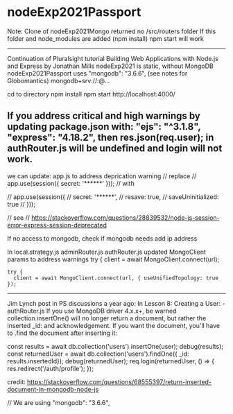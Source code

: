# nodeExp2021Passport


Note: Clone of nodeExp2021Mongo returned no /src/routers folder
If this folder and node_modules are added (npm install) npm start will work 

------------

Continuation of Pluralsight tutorial 
Building Web Applications with Node.js and Express
by Jonathan Mills
nodeExp2021 is static, without MongoDB
nodeExp2021Passport uses "mongodb": "3.6.6",
(see notes for Globomantics) mongodb+srv://<username>:<password>@<clustername>...

  cd to directory
	npm install
	npm start
  http://localhost:4000/

If you address critical and high warnings by updating package.json with:
  "ejs": "^3.1.8",
  "express": "4.18.2",
then res.json(req.user); in authRouter.js will be undefined and login will not work.
---------
we can update: 
app.js to address deprication warning 
// replace // app.use(session({ secret: '******' })); // with

// app.use(session({
//   secret: '******',
//   resave: true,
//   saveUninitialized: true
// }));

// see // https://stackoverflow.com/questions/28839532/node-js-session-error-express-session-deprecated

If no access to mongodb, check if mongodb needs add ip address

In local.strategy.js adminRouter.js authRouter.js updated MongoClient params to address warnings
    try {
      client = await MongoClient.connect(url);

    try {
      client = await MongoClient.connect(url, { useUnifiedTopology: true });
-----------------
Jim Lynch post in PS discussions a year ago:
In Lesson 8: Creating a User: - authRouter.js
If you use MongoDB driver 4.x.x+, be warned collection.insertOne() will no longer return a document, but rather the inserted _id: and acknowledgement. If you want the document, you'll have to .find the document after inserting it:

const results = await db.collection('users').insertOne(user);
debug(results);
const returnedUser = await db.collection('users').findOne({ _id: results.insertedId});
debug(returnedUser);
req.login(returnedUser, () => {
res.redirect('/auth/profile');
});

credit:  https://stackoverflow.com/questions/68555397/return-inserted-document-in-mongodb-node-js

// We are using "mongodb": "3.6.6", 




